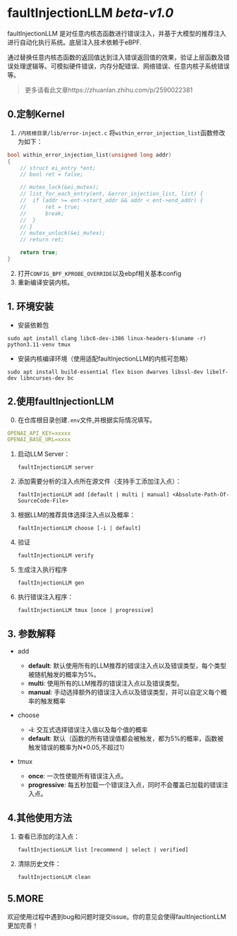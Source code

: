 # faultInjectionLLM  *beta-v1.0*
faultInjectionLLM 是对任意内核态函数进行错误注入，并基于大模型的推荐注入进行自动化执行系统。底层注入技术依赖于eBPF.

通过替换任意内核态函数的返回值达到注入错误返回值的效果，验证上层函数及错误处理逻辑等。可模拟硬件错误，内存分配错误、网络错误、任意内核子系统错误等。

> 更多请看此文章https://zhuanlan.zhihu.com/p/2590022381

## 0.定制Kernel

1. `/内核根目录/lib/error-inject.c` 将`within_error_injection_list`函数修改为如下：
```c
bool within_error_injection_list(unsigned long addr)
{
	// struct ei_entry *ent;
	// bool ret = false;

	// mutex_lock(&ei_mutex);
	// list_for_each_entry(ent, &error_injection_list, list) {
	// 	if (addr >= ent->start_addr && addr < ent->end_addr) {
	// 		ret = true;
	// 		break;
	// 	}
	// }
	// mutex_unlock(&ei_mutex);
	// return ret;

    return true;
}

```
2. 打开`CONFIG_BPF_KPROBE_OVERRIDE`以及ebpf相关基本config
3. 重新编译安装内核。

## 1. 环境安装

- 安装依赖包
```shell
sudo apt install clang libc6-dev-i386 linux-headers-$(uname -r) python3.11-venv tmux
```

- 安装内核编译环境（使用适配faultInjectionLLM的内核可忽略）
```shell
sudo apt install build-essential flex bison dwarves libssl-dev libelf-dev libncurses-dev bc
```

## 2.使用faultInjectionLLM
0. 在仓库根目录创建`.env`文件,并根据实际情况填写。
```yaml
OPENAI_API_KEY=xxxxx
OPENAI_BASE_URL=xxxx
```

1. 启动LLM Server：

    `faultInjectionLLM server` 

2. 添加需要分析的注入点所在源文件（支持手工添加注入点）：

    `faultInjectionLLM add [default | multi | manual] <Absolute-Path-Of-SourceCode-File>`

3. 根据LLM的推荐具体选择注入点以及概率：

    `faultInjectionLLM choose [-i | default]`

4. 验证

    `faultInjectionLLM verify `

5. 生成注入执行程序

    `faultInjectionLLM gen `

6. 执行错误注入程序：

    `faultInjectionLLM tmux [once | progressive]`


## 3. 参数解释
- add 
    - **default**: 默认使用所有的LLM推荐的错误注入点以及错误类型，每个类型被随机触发的概率为5%。
    - **multi**: 使用所有的LLM推荐的错误注入点以及错误类型。
    - **manual**: 手动选择额外的错误注入点以及错误类型，并可以自定义每个概率的触发概率
- choose
    - **-i**: 交互式选择错误注入值以及每个值的概率
    - **default**: 默认（函数的所有错误值都会被触发，都为5%的概率，函数被触发错误的概率为N*0.05,不超过1）

- tmux
    - **once**: 一次性使能所有错误注入点。
    - **progressive**: 每五秒加载一个错误注入点，同时不会覆盖已加载的错误注入点。

## 4.其他使用方法

1. 查看已添加的注入点：

    `faultInjectionLLM list [recommend | select | verified]`

2. 清除历史文件：

    `faultInjectionLLM clean`


## 5.MORE
欢迎使用过程中遇到bug和问题时提交issue。你的意见会使得faultInjectionLLM更加完善！
